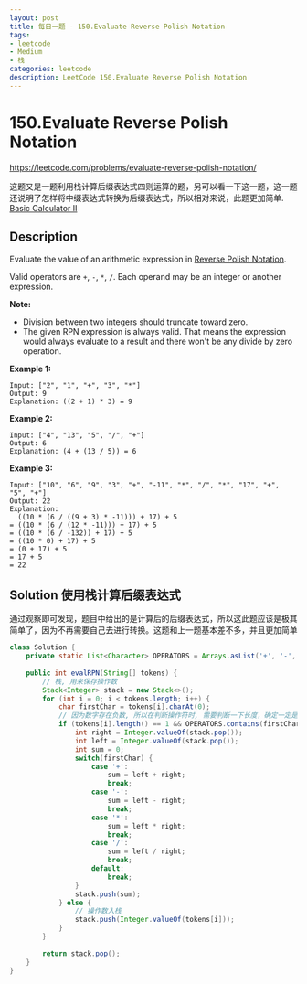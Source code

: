 ```yaml
---
layout: post
title: 每日一题 - 150.Evaluate Reverse Polish Notation
tags:
- leetcode
- Medium
- 栈
categories: leetcode
description: LeetCode 150.Evaluate Reverse Polish Notation
---
```


# 150.Evaluate Reverse Polish Notation

https://leetcode.com/problems/evaluate-reverse-polish-notation/

这题又是一题利用栈计算后缀表达式四则运算的题，另可以看一下这一题，这一题还说明了怎样将中缀表达式转换为后缀表达式，所以相对来说，此题更加简单. [Basic Calculator II](https://jianbo.me/leetcode/2020/05/09/leetcode-227-basic-calculator-ii/#227basic-calculator-ii)

## Description

Evaluate the value of an arithmetic expression in [Reverse Polish Notation](http://en.wikipedia.org/wiki/Reverse_Polish_notation).

Valid operators are `+`, `-`, `*`, `/`. Each operand may be an integer or another expression.

**Note:**

- Division between two integers should truncate toward zero.
- The given RPN expression is always valid. That means the expression would always evaluate to a result and there won't be any divide by zero operation.

**Example 1:**

```
Input: ["2", "1", "+", "3", "*"]
Output: 9
Explanation: ((2 + 1) * 3) = 9
```

**Example 2:**

```
Input: ["4", "13", "5", "/", "+"]
Output: 6
Explanation: (4 + (13 / 5)) = 6
```

**Example 3:**

```
Input: ["10", "6", "9", "3", "+", "-11", "*", "/", "*", "17", "+", "5", "+"]
Output: 22
Explanation: 
  ((10 * (6 / ((9 + 3) * -11))) + 17) + 5
= ((10 * (6 / (12 * -11))) + 17) + 5
= ((10 * (6 / -132)) + 17) + 5
= ((10 * 0) + 17) + 5
= (0 + 17) + 5
= 17 + 5
= 22
```



## Solution 使用栈计算后缀表达式

通过观察即可发现，题目中给出的是计算后的后缀表达式，所以这此题应该是极其简单了，因为不再需要自己去进行转换。这题和上一题基本差不多，并且更加简单

```java
class Solution {
    private static List<Character> OPERATORS = Arrays.asList('+', '-', '*', '/');
    
    public int evalRPN(String[] tokens) {
        // 栈, 用来保存操作数
        Stack<Integer> stack = new Stack<>();        
        for (int i = 0; i < tokens.length; i++) {
            char firstChar = tokens[i].charAt(0);
            // 因为数字存在负数, 所以在判断操作符时, 需要判断一下长度，确定一定是一个操作符
            if (tokens[i].length() == 1 && OPERATORS.contains(firstChar)) {
                int right = Integer.valueOf(stack.pop());
                int left = Integer.valueOf(stack.pop());  
                int sum = 0;
                switch(firstChar) {
                    case '+':
                        sum = left + right;
                        break;
                    case '-':
                        sum = left - right;
                        break;
                    case '*':
                        sum = left * right;
                        break;
                    case '/':
                        sum = left / right;
                        break;
                    default:
                        break;
                }
                stack.push(sum);
            } else {
                // 操作数入栈
                stack.push(Integer.valueOf(tokens[i]));
            }
        }
        
        return stack.pop();
    }
}
```


